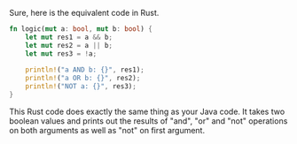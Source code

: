 Sure, here is the equivalent code in Rust.

```rust
fn logic(mut a: bool, mut b: bool) {
    let mut res1 = a && b;
    let mut res2 = a || b;
    let mut res3 = !a;
  
    println!("a AND b: {}", res1);
    println!("a OR b: {}", res2);
    println!("NOT a: {}", res3);
}
```
This Rust code does exactly the same thing as your Java code. It takes two boolean values and prints out the results of "and", "or" and "not" operations on both arguments as well as "not" on first argument.
